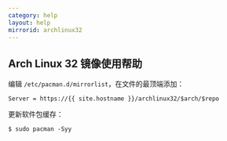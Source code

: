 ```yaml
---
category: help
layout: help
mirrorid: archlinux32
---
```


## Arch Linux 32 镜像使用帮助


编辑 `/etc/pacman.d/mirrorlist`，在文件的最顶端添加：

```
Server = https://{{ site.hostname }}/archlinux32/$arch/$repo
```

更新软件包缓存：

```
$ sudo pacman -Syy
```
